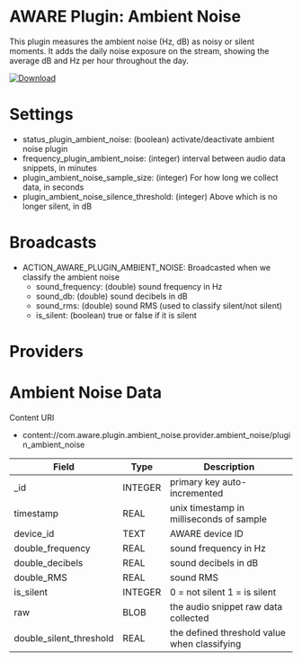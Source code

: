 AWARE Plugin: Ambient Noise
===========================

This plugin measures the ambient noise (Hz, dB) as noisy or silent moments. It adds the daily noise exposure on the stream, showing the average dB and Hz per hour throughout the day.

[ ![Download](https://api.bintray.com/packages/denzilferreira/com.awareframework/com.aware.plugin.ambient_noise/images/download.svg) ](https://bintray.com/denzilferreira/com.awareframework/com.aware.plugin.ambient_noise/_latestVersion)

# Settings
* status_plugin_ambient_noise: (boolean) activate/deactivate ambient noise plugin
* frequency_plugin_ambient_noise: (integer) interval between audio data snippets, in minutes
* plugin_ambient_noise_sample_size: (integer) For how long we collect data, in seconds
* plugin_ambient_noise_silence_threshold: (integer) Above which is no longer silent, in dB

# Broadcasts
* ACTION_AWARE_PLUGIN_AMBIENT_NOISE: Broadcasted when we classify the ambient noise
    * sound_frequency: (double) sound frequency in Hz
    * sound_db: (double) sound decibels in dB
    * sound_rms: (double) sound RMS (used to classify silent/not silent)
    * is_silent: (boolean) true or false if it is silent
    
# Providers
Ambient Noise Data
==================

Content URI
* content://com.aware.plugin.ambient_noise.provider.ambient_noise/plugin_ambient_noise

| Field | Type | Description |
| --- | --- | --- |
| _id | INTEGER | primary key auto-incremented |
| timestamp | REAL | unix timestamp in milliseconds of sample |
| device_id | TEXT | AWARE device ID |
| double_frequency | REAL | sound frequency in Hz |
| double_decibels	| REAL | sound decibels in dB |
| double_RMS | REAL |	sound RMS |
| is_silent |	INTEGER | 0 = not silent 1 = is silent |
| raw | BLOB | the audio snippet raw data collected |
| double_silent_threshold | REAL | the defined threshold value when classifying |
